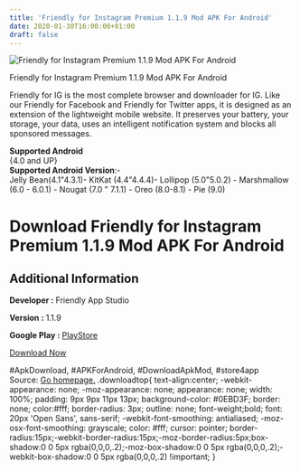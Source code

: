 ```yaml
---
title: 'Friendly for Instagram Premium 1.1.9 Mod APK For Android'
date: 2020-01-30T16:00:00+01:00
draft: false
---
```


![Friendly for Instagram Premium 1.1.9 Mod APK For Android](https://i1.wp.com/apkhome.net/wp-content/uploads/2020/01/Friendly-for-Instagram-Premium-1.1.9-Mod.png "Friendly for Instagram Premium 1.1.9 Mod APK For Android")

  

Friendly for Instagram Premium 1.1.9 Mod APK For Android

Friendly for IG is the most complete browser and downloader for IG. Like our Friendly for Facebook and Friendly for Twitter apps, it is designed as an extension of the lightweight mobile website. It preserves your battery, your storage, your data, uses an intelligent notification system and blocks all sponsored messages.

**Supported Android**  
{4.0 and UP}  
**Supported Android Version**:-  
Jelly Bean(4.1"4.3.1)- KitKat (4.4"4.4.4)- Lollipop (5.0"5.0.2) - Marshmallow (6.0 - 6.0.1) - Nougat (7.0 " 7.1.1) - Oreo (8.0-8.1) - Pie (9.0)

Download Friendly for Instagram Premium 1.1.9 Mod APK For Android
=================================================================

Additional Information
----------------------

**Developer :** Friendly App Studio

**Version :** 1.1.9

**Google Play :** [PlayStore](https://play.google.com/store/apps/details?id=io.friendly.instagram)

  

[Download Now](https://store4app.co/post/friendly-for-instagram-premium-1-1-9-mod-apk-for-android_1580391234)

  
#ApkDownload, #APKForAndroid, #DownloadApkMod, #store4app  
Source: [Go homepage.](https://store4app.co/post/friendly-for-instagram-premium-1-1-9-mod-apk-for-android_1580391234) .downloadtop{ text-align:center; -webkit-appearance: none; -moz-appearance: none; appearance: none; width: 100%; padding: 9px 9px 11px 13px; background-color: #0EBD3F; border: none; color:#fff; border-radius: 3px; outline: none; font-weight;bold; font: 20px 'Open Sans', sans-serif; -webkit-font-smoothing: antialiased; -moz-osx-font-smoothing: grayscale; color: #fff; cursor: pointer; border-radius:15px;-webkit-border-radius:15px;-moz-border-radius:5px;box-shadow:0 0 5px rgba(0,0,0,.2);-moz-box-shadow:0 0 5px rgba(0,0,0,.2);-webkit-box-shadow:0 0 5px rgba(0,0,0,.2) !important; }